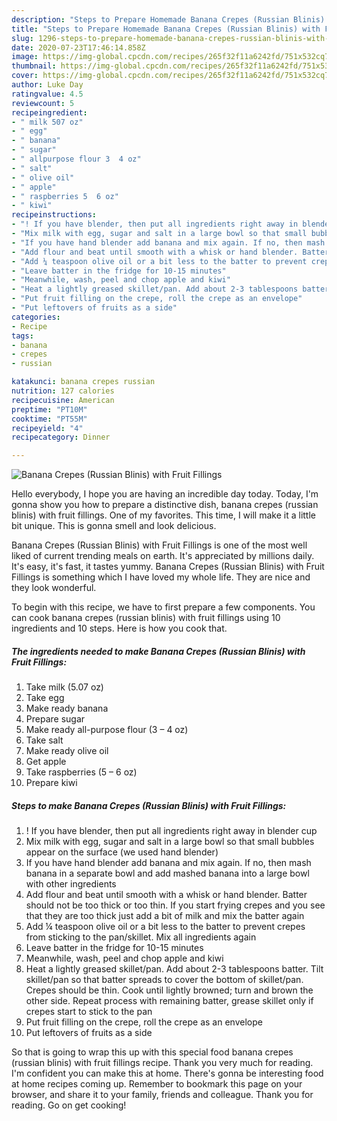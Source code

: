 ```yaml
---
description: "Steps to Prepare Homemade Banana Crepes (Russian Blinis) with Fruit Fillings"
title: "Steps to Prepare Homemade Banana Crepes (Russian Blinis) with Fruit Fillings"
slug: 1296-steps-to-prepare-homemade-banana-crepes-russian-blinis-with-fruit-fillings
date: 2020-07-23T17:46:14.858Z
image: https://img-global.cpcdn.com/recipes/265f32f11a6242fd/751x532cq70/banana-crepes-russian-blinis-with-fruit-fillings-recipe-main-photo.jpg
thumbnail: https://img-global.cpcdn.com/recipes/265f32f11a6242fd/751x532cq70/banana-crepes-russian-blinis-with-fruit-fillings-recipe-main-photo.jpg
cover: https://img-global.cpcdn.com/recipes/265f32f11a6242fd/751x532cq70/banana-crepes-russian-blinis-with-fruit-fillings-recipe-main-photo.jpg
author: Luke Day
ratingvalue: 4.5
reviewcount: 5
recipeingredient:
- " milk 507 oz"
- " egg"
- " banana"
- " sugar"
- " allpurpose flour 3  4 oz"
- " salt"
- " olive oil"
- " apple"
- " raspberries 5  6 oz"
- " kiwi"
recipeinstructions:
- "! If you have blender, then put all ingredients right away in blender cup"
- "Mix milk with egg, sugar and salt in a large bowl so that small bubbles appear on the surface (we used hand blender)"
- "If you have hand blender add banana and mix again. If no, then mash banana in a separate bowl and add mashed banana into a large bowl with other ingredients"
- "Add flour and beat until smooth with a whisk or hand blender. Batter should not be too thick or too thin. If you start frying crepes and you see that they are too thick just add a bit of milk and mix the batter again"
- "Add ¼ teaspoon olive oil or a bit less to the batter to prevent crepes from sticking to the pan/skillet. Mix all ingredients again"
- "Leave batter in the fridge for 10-15 minutes"
- "Meanwhile, wash, peel and chop apple and kiwi"
- "Heat a lightly greased skillet/pan. Add about 2-3 tablespoons batter. Tilt skillet/pan so that batter spreads to cover the bottom of skillet/pan. Crepes should be thin. Cook until lightly browned; turn and brown the other side. Repeat process with remaining batter, grease skillet only if crepes start to stick to the pan"
- "Put fruit filling on the crepe, roll the crepe as an envelope"
- "Put leftovers of fruits as a side"
categories:
- Recipe
tags:
- banana
- crepes
- russian

katakunci: banana crepes russian 
nutrition: 127 calories
recipecuisine: American
preptime: "PT10M"
cooktime: "PT55M"
recipeyield: "4"
recipecategory: Dinner

---
```



![Banana Crepes (Russian Blinis) with Fruit Fillings](https://img-global.cpcdn.com/recipes/265f32f11a6242fd/751x532cq70/banana-crepes-russian-blinis-with-fruit-fillings-recipe-main-photo.jpg)

Hello everybody, I hope you are having an incredible day today. Today, I'm gonna show you how to prepare a distinctive dish, banana crepes (russian blinis) with fruit fillings. One of my favorites. This time, I will make it a little bit unique. This is gonna smell and look delicious.

Banana Crepes (Russian Blinis) with Fruit Fillings is one of the most well liked of current trending meals on earth. It's appreciated by millions daily. It's easy, it's fast, it tastes yummy. Banana Crepes (Russian Blinis) with Fruit Fillings is something which I have loved my whole life. They are nice and they look wonderful.




To begin with this recipe, we have to first prepare a few components. You can cook banana crepes (russian blinis) with fruit fillings using 10 ingredients and 10 steps. Here is how you cook that.

<!--inarticleads1-->

##### The ingredients needed to make Banana Crepes (Russian Blinis) with Fruit Fillings:

1. Take  milk (5.07 oz)
1. Take  egg
1. Make ready  banana
1. Prepare  sugar
1. Make ready  all-purpose flour (3 – 4 oz)
1. Take  salt
1. Make ready  olive oil
1. Get  apple
1. Take  raspberries (5 – 6 oz)
1. Prepare  kiwi




<!--inarticleads2-->

##### Steps to make Banana Crepes (Russian Blinis) with Fruit Fillings:

1. ! If you have blender, then put all ingredients right away in blender cup
1. Mix milk with egg, sugar and salt in a large bowl so that small bubbles appear on the surface (we used hand blender)
1. If you have hand blender add banana and mix again. If no, then mash banana in a separate bowl and add mashed banana into a large bowl with other ingredients
1. Add flour and beat until smooth with a whisk or hand blender. Batter should not be too thick or too thin. If you start frying crepes and you see that they are too thick just add a bit of milk and mix the batter again
1. Add ¼ teaspoon olive oil or a bit less to the batter to prevent crepes from sticking to the pan/skillet. Mix all ingredients again
1. Leave batter in the fridge for 10-15 minutes
1. Meanwhile, wash, peel and chop apple and kiwi
1. Heat a lightly greased skillet/pan. Add about 2-3 tablespoons batter. Tilt skillet/pan so that batter spreads to cover the bottom of skillet/pan. Crepes should be thin. Cook until lightly browned; turn and brown the other side. Repeat process with remaining batter, grease skillet only if crepes start to stick to the pan
1. Put fruit filling on the crepe, roll the crepe as an envelope
1. Put leftovers of fruits as a side




So that is going to wrap this up with this special food banana crepes (russian blinis) with fruit fillings recipe. Thank you very much for reading. I'm confident you can make this at home. There's gonna be interesting food at home recipes coming up. Remember to bookmark this page on your browser, and share it to your family, friends and colleague. Thank you for reading. Go on get cooking!
